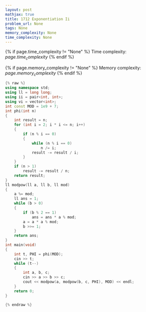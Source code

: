 ```yaml
---
layout: post
mathjax: true
title: 1712 Exponentiation Ii
problem_url: None
tags: None
memory_complexity: None
time_complexity: None
---
```




{% if page.time_complexity != "None" %}
Time complexity: ${{ page.time_complexity }}$
{% endif %}

{% if page.memory_complexity != "None" %}
Memory complexity: ${{ page.memory_complexity }}$
{% endif %}

```cpp
{% raw %}
using namespace std;
using ll = long long;
using ii = pair<int, int>;
using vi = vector<int>;
int const MOD = 1e9 + 7;
int phi(int n)
{
    int result = n;
    for (int i = 2; i * i <= n; i++)
    {
        if (n % i == 0)
        {
            while (n % i == 0)
                n /= i;
            result -= result / i;
        }
    }
    if (n > 1)
        result -= result / n;
    return result;
}
ll modpow(ll a, ll b, ll mod)
{
    a %= mod;
    ll ans = 1;
    while (b > 0)
    {
        if (b % 2 == 1)
            ans = ans * a % mod;
        a = a * a % mod;
        b >>= 1;
    }
    return ans;
}
int main(void)
{
    int t, PHI = phi(MOD);
    cin >> t;
    while (t--)
    {
        int a, b, c;
        cin >> a >> b >> c;
        cout << modpow(a, modpow(b, c, PHI), MOD) << endl;
    }
    return 0;
}

{% endraw %}
```
